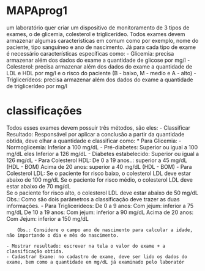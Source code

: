 # MAPAprog1

um laboratório quer criar um dispositivo de monitoramento de 3 tipos de exames, o de glicemia, colesterol e triglicerídeo. Todos exames devem armazenar algumas características em comum como por exemplo, nome do paciente, tipo sanguíneo e ano de nascimento. Já para cada tipo de exame é necessário características específicas como: - Glicemia: precisa armazenar além dos dados do exame a quantidade de glicose por mg/l - Colesterol: precisa armazenar além dos dados do exame a quantidade de LDL e HDL por mg/l e o risco do paciente (B - baixo, M - medio e A - alto) - Triglicerídeos: precisa armazenar além dos dados do exame a quantidade de triglicerídeo por mg/l

# classificações

Todos esses exames devem possuir três métodos, são eles: - Classificar Resultado: Responsável por aplicar a conclusão a partir da quantidade obtida, deve olhar a quantidade e classificar como: \* Para Glicemia: - Normoglicemia: Inferior a 100 mg/dL - Pré-diabetes: Superior ou igual a 100 mg/dL eles Inferior a 126 mg/dL - Diabetes estabelecido: Superior ou igual a 126 mg/dL - Para Colesterol HDL: De 0 a 19 anos..: superior a 45 mg/dL (HDL - BOM)
Acima de 20 anos: superior a 40 mg/dL (HDL - BOM) - Para Colesterol LDL: Se o paciente for risco baixo, o colesterol LDL deve estar abaixo de 100 mg/dL
Se o paciente for risco médio, o colesterol LDL deve estar abaixo de 70 mg/dL  
 Se o paciente for risco alto, o colesterol LDL deve estar abaixo de 50 mg/dL
Obs.: Como são dois parâmetros a classificação deve trazer as duas informações. - Para Triglicerídeos: De 0 a 9 anos: Com jejum: inferior a 75 mg/dL
De 10 a 19 anos: Com jejum: inferior a 90 mg/dL
Acima de 20 anos: Com Jejum: inferior a 150 mg/dL

        Obs.: Considere o campo ano de nascimento para calcular a idade, não importando o dia e mês do nascimento.

    - Mostrar resultado: escrever na tela o valor do exame + a classificação obtida.
    - Cadastrar Exame: no cadastro de exame, deve ser lido os dados do exame, bem como a quantidade em mg/dL já examinado pelo laboratór
